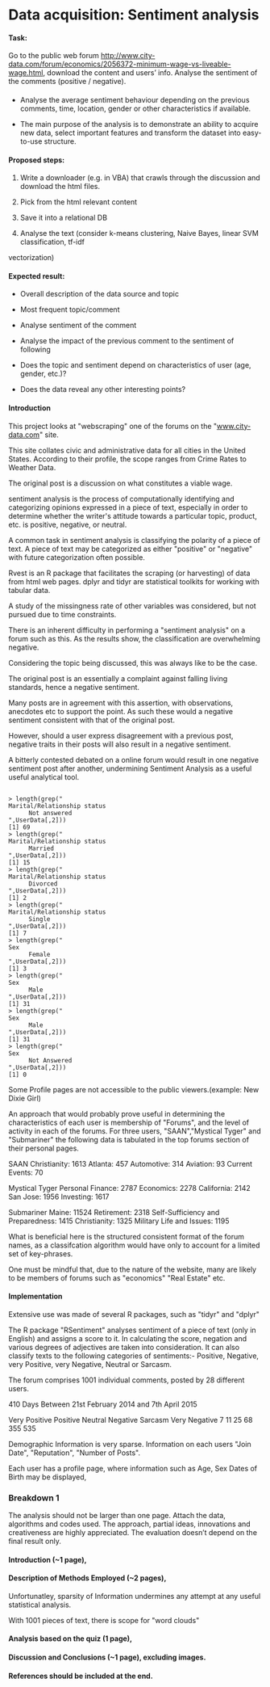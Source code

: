 Data acquisition: Sentiment analysis
===========================================

#### Task:

Go to the public web forum http://www.city-data.com/forum/economics/2056372-minimum-wage-vs-liveable-wage.html, download the content and users’ info. Analyse the sentiment of the comments (positive / negative). 

####

- Analyse the average sentiment behaviour depending on the previous comments, time, location, gender or other characteristics if available. 

- The main purpose of the analysis is to demonstrate an ability to acquire new data, select important features and transform the dataset into easy-to-use structure.



#### Proposed steps:

1. Write a downloader (e.g. in VBA) that crawls through the discussion and download the html files.

2. Pick from the html relevant content

3. Save it into a relational DB

4. Analyse the text (consider k-means clustering, Naive Bayes, linear SVM classification, tf-idf

vectorization)

#### Expected result:

- Overall description of the data source and topic

- Most frequent topic/comment

- Analyse sentiment of the comment

- Analyse the impact of the previous comment to the sentiment of following

- Does the topic and sentiment depend on characteristics of user (age, gender, etc.)?

- Does the data reveal any other interesting points?

#### Introduction
This project looks at "webscraping" one of the forums on the "www.city-data.com" site.

This site collates civic and administrative data for all cities in the United States. According to their profile, the scope ranges from Crime Rates to Weather Data.

The original post is a discussion on what constitutes a viable wage.

sentiment analysis is the process of computationally identifying and categorizing opinions expressed in a piece of text, especially in order to determine whether the writer's attitude towards a particular topic, product, etc. is positive, negative, or neutral.

A common task in sentiment analysis is classifying the polarity of a piece of text. A piece of text may be categorized as either "positive" or "negative"  with future categorization often possible. 

Rvest is an R package that facilitates the scraping (or harvesting) of data from html web pages.
dplyr and tidyr are statistical toolkits for working with tabular data.

A study of the missingness rate of other variables was considered, but not pursued due to time constraints.


There is an inherent difficulty in performing a "sentiment analysis" on a forum such as this. 
As the results show, the classification are overwhelming negative. 

Considering the topic being discussed, this was always like to be the case. 

The original post is an essentially a complaint against falling living standards, hence a negative sentiment.

Many posts are in agreement with this assertion, with observations, anecdotes etc to support the point. As such these would a negative sentiment consistent with that
of the original post.

However, should a user express disagreement with a previous post, negative traits in their posts will also result in a negative sentiment. 

A bitterly contested debated on a online forum would result in one negative sentiment post after another, undermining Sentiment Analysis as a useful useful analytical tool.

<pre><code>
> length(grep("<dt class=\"shade\">Marital/Relationship status</dt><dd>Not answered</dd>",UserData[,2]))
[1] 69
> length(grep("<dt class=\"shade\">Marital/Relationship status</dt><dd>Married</dd>",UserData[,2]))
[1] 15
> length(grep("<dt class=\"shade\">Marital/Relationship status</dt><dd>Divorced</dd>",UserData[,2]))
[1] 2
> length(grep("<dt class=\"shade\">Marital/Relationship status</dt><dd>Single</dd>",UserData[,2]))
[1] 7
> length(grep("<dt class=\"shade\">Sex</dt><dd>Female</dd>",UserData[,2]))
[1] 3
> length(grep("<dt class=\"shade\">Sex</dt><dd>Male</dd>",UserData[,2]))
[1] 31
> length(grep("<dt class=\"shade\">Sex</dt><dd>Male</dd>",UserData[,2]))
[1] 31
> length(grep("<dt class=\"shade\">Sex</dt><dd>Not Answered</dd>",UserData[,2]))
[1] 0
</code></pre>


Some Profile pages are not accessible to the public viewers.(example: New Dixie Girl)

An approach that would probably prove useful in determining the characteristics of each user is membership of "Forums", and the level of activity in each of the forums.
For three users, "SAAN","Mystical Tyger" and "Submariner" the following data is tabulated in the top forums section of their personal pages.



SAAN
Christianity: 1613
Atlanta: 457
Automotive: 314
Aviation: 93
Current Events: 70

Mystical Tyger
Personal Finance: 2787
Economics: 2278
California: 2142
San Jose: 1956
Investing: 1617

Submariner
Maine: 11524
Retirement: 2318
Self-Sufficiency and Preparedness: 1415
Christianity: 1325
Military Life and Issues: 1195


What is beneficial here is the structured consistent format of the forum names, as a classifcation algorithm would have only to account for a limited set of key-phrases.

One must be mindful that, due to the nature of the website, many are likely to be members of forums such as "economics" "Real Estate" etc.

#### Implementation
Extensive use was made of several R packages, such as "tidyr" and "dplyr"

The R package "RSentiment" analyses sentiment of a piece of text (only in English) and assigns a score to it. In calculating the score, negation and various degrees of adjectives are taken into consideration. 
It can also classify texts to the following categories of sentiments:- Positive, Negative, very Positive, very Negative, Neutral or Sarcasm. 


The forum comprises 1001 individual comments, posted by 28 different users.


410 Days Between 21st February 2014 and 7th April 2015


Very Positive      Positive       Neutral      Negative       Sarcasm Very Negative 
            7            11            25            68           355           535

Demographic Information is very sparse. 
Information on each users "Join Date", "Reputation", "Number of Posts".

Each user has a profile page, where information such as Age, Sex Dates of Birth may be displayed,


### Breakdown 1

The analysis should not be larger than one page. Attach the data, algorithms and codes used. The approach, partial ideas, innovations and creativeness are highly appreciated. The evaluation doesn’t depend on the final result only.

#### Introduction (~1 page), 

#### Description of Methods Employed (~2 pages), 

Unfortunatley, sparsity of Information undermines any attempt at any useful statistical analysis.

With 1001 pieces of text, there is scope for "word clouds"
#### Analysis based on the quiz (1 page), 

#### Discussion and Conclusions (~1 page), excluding images. 

#### References should be included at the end.
 

